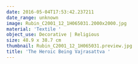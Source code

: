 ```yaml
---
date: 2016-05-04T17:53:42.237211
date_range: unknown
image: Rubin_C2001_12_1H065031.2000x2000.jpg
material: 'Textile '
object_use: Decorative | Religious
size: 48.9 x 38.7 cm
thumbnail: Rubin_C2001_12_1H065031.preview.jpg
title: 'The Heroic Being Vajrasattva '
---
```


